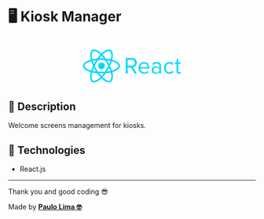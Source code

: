 # 🖥️ Kiosk Manager

<h1 align="center">
  <img src=".github/logo.png" width="200px" />
</h1>

## 🔎️ Description
Welcome screens management for kiosks.

## 🚀️ Technologies

- React.js
 
---

Thank you and good coding 😎️

Made by **<a href="https://paulophlp.github.io/portfolio/" target="__blank">Paulo Lima 🤓️</a>**
